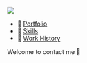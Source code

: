 ![](https://pbs.twimg.com/media/D_rFr1fVUAEMB6i?format=jpg)

- :art: [Portfolio](https://did0es.me)
- :wrench: [Skills](https://scrapbox.io/did0es/出来る・出来ない)
- :luggage: [Work History](https://www.wantedly.com/id/did0es)

Welcome to contact me :wave:

